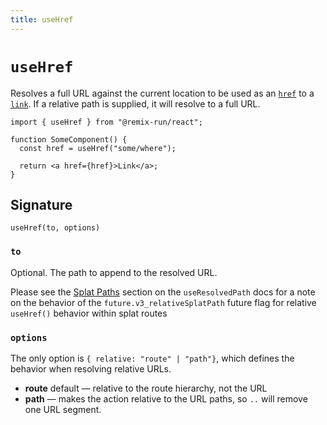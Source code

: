 ```yaml
---
title: useHref
---
```


# `useHref`

Resolves a full URL against the current location to be used as an [`href`][anchor_element_href_attribute] to a [`link`][anchor_element]. If a relative path is supplied, it will resolve to a full URL.

```tsx
import { useHref } from "@remix-run/react";

function SomeComponent() {
  const href = useHref("some/where");

  return <a href={href}>Link</a>;
}
```

## Signature

```
useHref(to, options)
```

### `to`

Optional. The path to append to the resolved URL.

<docs-info>Please see the [Splat Paths][relativesplatpath] section on the `useResolvedPath` docs for a note on the behavior of the `future.v3_relativeSplatPath` future flag for relative `useHref()` behavior within splat routes</docs-info>

### `options`

The only option is `{ relative: "route" | "path"}`, which defines the behavior when resolving relative URLs.

- **route** default — relative to the route hierarchy, not the URL
- **path** — makes the action relative to the URL paths, so `..` will remove one URL segment.

[anchor_element_href_attribute]: https://developer.mozilla.org/en-US/docs/Web/HTML/Element/link#href
[anchor_element]: https://developer.mozilla.org/en-US/docs/Web/HTML/Element/link
[relativesplatpath]: ./use-resolved-path#splat-paths
